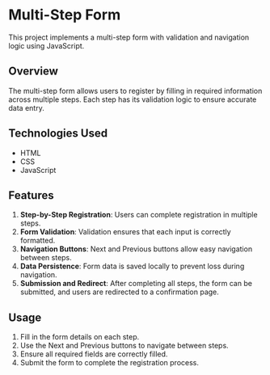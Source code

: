 # Multi-Step Form 

This project implements a multi-step form with validation and navigation logic using JavaScript.

## Overview

The multi-step form allows users to register by filling in required information across multiple steps. Each step has its validation logic to ensure accurate data entry.

## Technologies Used

- HTML
- CSS 
- JavaScript

## Features

1. **Step-by-Step Registration**: Users can complete registration in multiple steps.
2. **Form Validation**: Validation ensures that each input is correctly formatted.
3. **Navigation Buttons**: Next and Previous buttons allow easy navigation between steps.
4. **Data Persistence**: Form data is saved locally to prevent loss during navigation.
5. **Submission and Redirect**: After completing all steps, the form can be submitted, and users are redirected to a confirmation page.


## Usage

1. Fill in the form details on each step.
2. Use the Next and Previous buttons to navigate between steps.
3. Ensure all required fields are correctly filled.
4. Submit the form to complete the registration process.


 
